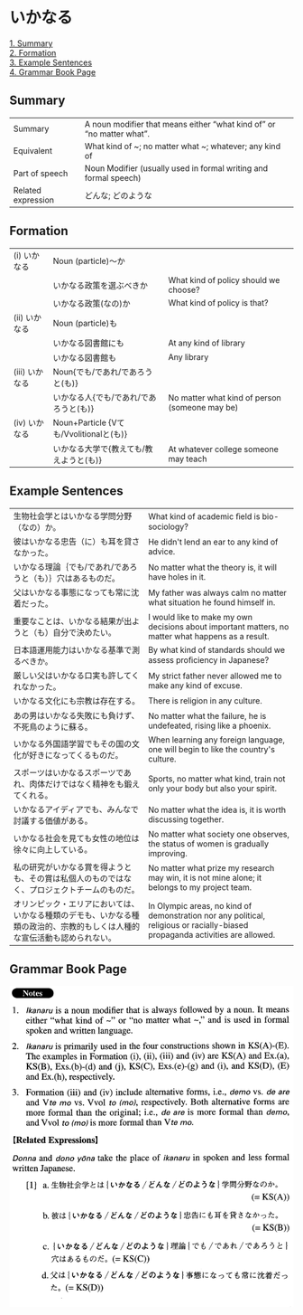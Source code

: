 # いかなる

[1. Summary](#summary)<br>
[2. Formation](#formation)<br>
[3. Example Sentences](#example-sentences)<br>
[4. Grammar Book Page](#grammar-book-page)<br>


## Summary

<table><tr>   <td>Summary</td>   <td>A noun modifier that means either “what kind of” or “no matter what”.</td></tr><tr>   <td>Equivalent</td>   <td>What kind of ~; no matter what ~; whatever; any kind of</td></tr><tr>   <td>Part of speech</td>   <td>Noun Modifier (usually used in formal writing and formal speech)</td></tr><tr>   <td>Related expression</td>   <td>どんな; どのような</td></tr></table>

## Formation

<table class="table"><tbody><tr class="tr head"><td class="td"><span class="numbers">(i)</span> <span class="concept">いかなる</span></td><td class="td"><span class="concept"></span><span>Noun (particle)～か</span></td><td class="td"></td></tr><tr class="tr"><td class="td"></td><td class="td"><span class="concept">いかなる</span><span>政策を選ぶべきか</span></td><td class="td"><span>What kind of policy should we choose?</span></td></tr><tr class="tr"><td class="td"></td><td class="td"><span class="concept">いかなる</span><span>政策(なの)か</span></td><td class="td"><span>What kind of policy is that?</span></td></tr><tr class="tr head"><td class="td"><span class="numbers">(ii)</span> <span class="concept">いかなる</span></td><td class="td"><span class="concept"></span><span>Noun (particle)も</span></td><td class="td"></td></tr><tr class="tr"><td class="td"></td><td class="td"><span class="concept">いかなる</span><span>図書館にも</span></td><td class="td"><span>At any kind of library</span></td></tr><tr class="tr"><td class="td"></td><td class="td"><span class="concept">いかなる</span><span>図書館も</span></td><td class="td"><span>Any library</span></td></tr><tr class="tr head"><td class="td"><span class="numbers">(iii)</span> <span class="concept">いかなる</span></td><td class="td"><span class="concept"></span><span>Noun{でも/であれ/であろうと(も)}</span></td><td class="td"></td></tr><tr class="tr"><td class="td"></td><td class="td"><span class="concept">いかなる</span><span>人{でも/であれ/であろうと(も)}</span></td><td class="td"><span>No matter what kind of person (someone may be)</span> </td></tr><tr class="tr head"><td class="td"><span class="numbers">(iv)</span> <span class="concept">いかなる</span></td><td class="td"><span class="concept"></span><span>Noun+Particle {Vても/Vvolitionalと(も)}</span></td><td class="td"></td></tr><tr class="tr"><td class="td"></td><td class="td"><span class="concept">いかなる</span><span>大学で{教えても/教えようと(も)}</span></td><td class="td"><span>At whatever college someone may teach</span></td></tr></tbody></table>

## Example Sentences

<table><tr>   <td>生物社会学とはいかなる学問分野（なの）か。</td>   <td>What kind of academic ﬁeld is bio-sociology?</td></tr><tr>   <td>彼はいかなる忠告（に）も耳を貸さなかった。</td>   <td>He didn't lend an ear to any kind of advice.</td></tr><tr>   <td>いかなる理論｛でも/であれ/であろうと（も）｝穴はあるものだ。</td>   <td>No matter what the theory is, it will have holes in it.</td></tr><tr>   <td>父はいかなる事態になっても常に沈着だった。</td>   <td>My father was always calm no matter what situation he found himself in.</td></tr><tr>   <td>重要なことは、いかなる結果が出ようと（も）自分で決めたい。</td>   <td>I would like to make my own decisions about important matters, no matter what happens as a result.</td></tr><tr>   <td>日本語運用能力はいかなる基準で測るべきか。</td>   <td>By what kind of standards should we assess proﬁciency in Japanese?</td></tr><tr>   <td>厳しい父はいかなる口実も許してくれなかった。</td>   <td>My strict father never allowed me to make any kind of excuse.</td></tr><tr>   <td>いかなる文化にも宗教は存在する。</td>   <td>There is religion in any culture.</td></tr><tr>   <td>あの男はいかなる失敗にも負けず、不死鳥のように蘇る。</td>   <td>No matter what the failure, he is undefeated, rising like a phoenix.</td></tr><tr>   <td>いかなる外国語学習でもその国の文化が好きになってくるものだ。</td>   <td>When learning any foreign language, one will begin to like the country's culture.</td></tr><tr>   <td>スポーツはいかなるスポーツであれ、肉体だけではなく精神をも鍛えてくれる。</td>   <td>Sports, no matter what kind, train not only your body but also your spirit.</td></tr><tr>   <td>いかなるアイディアでも、みんなで討議する価値がある。</td>   <td>No matter what the idea is, it is worth discussing together.</td></tr><tr>   <td>いかなる社会を見ても女性の地位は徐々に向上している。</td>   <td>No matter what society one observes, the status of women is gradually improving.</td></tr><tr>   <td>私の研究がいかなる賞を得ようとも、その賞は私個人のものではなく、プロジェクトチームのものだ。</td>   <td>No matter what prize my research may win, it is not mine alone; it belongs to my project team.</td></tr><tr>   <td>オリンピック・エリアにおいては、いかなる種類のデモも、いかなる種類の政治的、宗教的もしくは人種的な宣伝活動も認められない。</td>   <td>In Olympic areas, no kind of demonstration nor any political, religious or racially-biased propaganda activities are allowed.</td></tr></table>

## Grammar Book Page

![](../img/Advancedいかなる.png)

